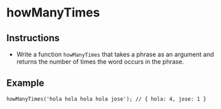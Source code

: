 # howManyTimes

## Instructions

  - Write a function `howManyTimes` that takes a phrase as an argument and returns the number of times the word occurs in the phrase.

## Example

```
howManyTimes('hola hola hola hola jose'); // { hola: 4, jose: 1 }
```

